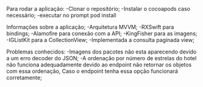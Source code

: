 Para rodar a aplicação:
-Clonar o repositório;
-Instalar o cocoapods caso necessário;
-executar no prompt pod install

Informações sobre a aplicação;
-Arquitetura MVVM;
-RXSwift para bindings;
-Alamofire para conexão com a API;
-KingFisher para as imagens;
-IGListKit para a CollectionView;
-Implementada a consulta paginada view;

Problemas conhecidos:
-Imagens dos pacotes não esta aparecendo devido a um erro decoder do JSON;
-A ordenação por número de estrelas do hotel não funciona adequadamente devido ao endpoint não retornar os objetos com essa ordenação,
Caso o endpoint tenha essa opção funcionará corretamente;